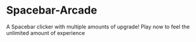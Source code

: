 # Spacebar-Arcade
A Spacebar clicker with multiple amounts of upgrade! Play now to feel the unlimited amount of experience
